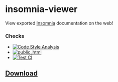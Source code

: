 # insomnia-viewer
View exported [Insomnia](https://insomnia.rest) documentation on the web!

### Checks
* [![Code Style Analysis](https://github.com/JoshMerlino/insomnia-viewer/actions/workflows/code-style-analysis.yml/badge.svg)](https://github.com/JoshMerlino/insomnia-viewer/actions/workflows/code-style-analysis.yml)
* [![public_html](https://github.com/JoshMerlino/insomnia-viewer/actions/workflows/public-html.yml/badge.svg)](https://github.com/JoshMerlino/insomnia-viewer/actions/workflows/public-html.yml)
* [![Test CI](https://github.com/JoshMerlino/insomnia-viewer/actions/workflows/test-ci.yml/badge.svg)](https://github.com/JoshMerlino/insomnia-viewer/actions/workflows/test-ci.yml)

## [Download](https://github.com/JoshMerlino/insomnia-viewer/archive/refs/heads/public_html.zip)
